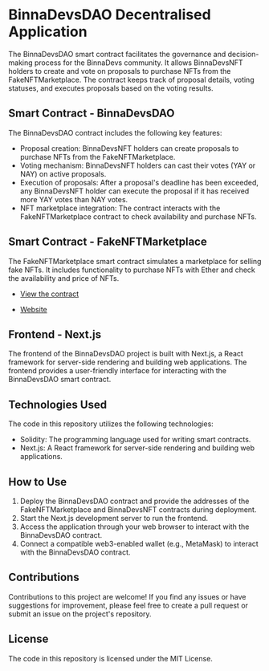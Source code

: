 # BinnaDevsDAO Decentralised Application

The BinnaDevsDAO smart contract facilitates the governance and decision-making process for the BinnaDevs community. It allows BinnaDevsNFT holders to create and vote on proposals to purchase NFTs from the FakeNFTMarketplace. The contract keeps track of proposal details, voting statuses, and executes proposals based on the voting results.

## Smart Contract - BinnaDevsDAO

The BinnaDevsDAO contract includes the following key features:

- Proposal creation: BinnaDevsNFT holders can create proposals to purchase NFTs from the FakeNFTMarketplace.
- Voting mechanism: BinnaDevsNFT holders can cast their votes (YAY or NAY) on active proposals.
- Execution of proposals: After a proposal's deadline has been exceeded, any BinnaDevsNFT holder can execute the proposal if it has received more YAY votes than NAY votes.
- NFT marketplace integration: The contract interacts with the FakeNFTMarketplace contract to check availability and purchase NFTs.

## Smart Contract - FakeNFTMarketplace

The FakeNFTMarketplace smart contract simulates a marketplace for selling fake NFTs. It includes functionality to purchase NFTs with Ether and check the availability and price of NFTs.

- [View the contract](https://goerli.etherscan.io/address/0x75d2E690dFee1D78D93dcbd53412e7D93b61A436)

- [Website](https://nft-dao-beta.vercel.app/)

## Frontend - Next.js

The frontend of the BinnaDevsDAO project is built with Next.js, a React framework for server-side rendering and building web applications. The frontend provides a user-friendly interface for interacting with the BinnaDevsDAO smart contract.

## Technologies Used

The code in this repository utilizes the following technologies:

- Solidity: The programming language used for writing smart contracts.
- Next.js: A React framework for server-side rendering and building web applications.

## How to Use

1. Deploy the BinnaDevsDAO contract and provide the addresses of the FakeNFTMarketplace and BinnaDevsNFT contracts during deployment.
2. Start the Next.js development server to run the frontend.
3. Access the application through your web browser to interact with the BinnaDevsDAO contract.
4. Connect a compatible web3-enabled wallet (e.g., MetaMask) to interact with the BinnaDevsDAO contract.

## Contributions

Contributions to this project are welcome! If you find any issues or have suggestions for improvement, please feel free to create a pull request or submit an issue on the project's repository.

## License

The code in this repository is licensed under the MIT License.
